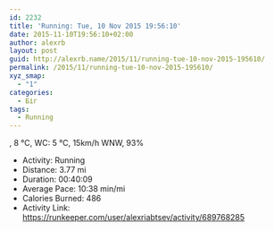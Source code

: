 ```yaml
---
id: 2232
title: 'Running: Tue, 10 Nov 2015 19:56:10'
date: 2015-11-10T19:56:10+02:00
author: alexrb
layout: post
guid: http://alexrb.name/2015/11/running-tue-10-nov-2015-195610/
permalink: /2015/11/running-tue-10-nov-2015-195610/
xyz_smap:
  - "1"
categories:
  - Біг
tags:
  - Running
---
```

, 8 &deg;C, WC: 5 &deg;C, 15km/h WNW, 93%

<ul class="rk-list">
  <li class="rk-activity">
    Activity: Running
  </li>
  <li class="rk-distance">
    Distance: 3.77 mi
  </li>
  <li class="rk-duration">
    Duration: 00:40:09
  </li>
  <li class="rk-avg-pace">
    Average Pace: 10:38 min/mi
  </li>
  <li class="rk-calories">
    Calories Burned: 486
  </li>
  <li class="rk-activity-link">
    Activity Link: <a href="https://runkeeper.com/user/alexriabtsev/activity/689768285">https://runkeeper.com/user/alexriabtsev/activity/689768285</a>
  </li>
</ul>